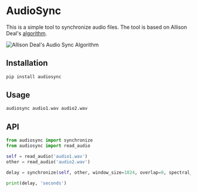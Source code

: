 # AudioSync

This is a simple tool to synchronize audio files. The tool is based on Allison Deal's [algorithm](https://github.com/allisonnicoledeal/VideoSync).

![Allison Deal's Audio Sync Algorithm](https://github.com/allisonnicoledeal/VideoSync/raw/master/screenshots/diagram.png)

## Installation

```bash
pip install audiosync
```

## Usage

```bash
audiosync audio1.wav audio2.wav
```

## API

```python
from audiosync import synchronize
from audiosync import read_audio

self = read_audio('audio1.wav')
other = read_audio('audio2.wav')

delay = synchronize(self, other, window_size=1024, overlap=0, spectral_band=512, temporal_band=43, peaks_per_bin=7)

print(delay, 'seconds')
```
